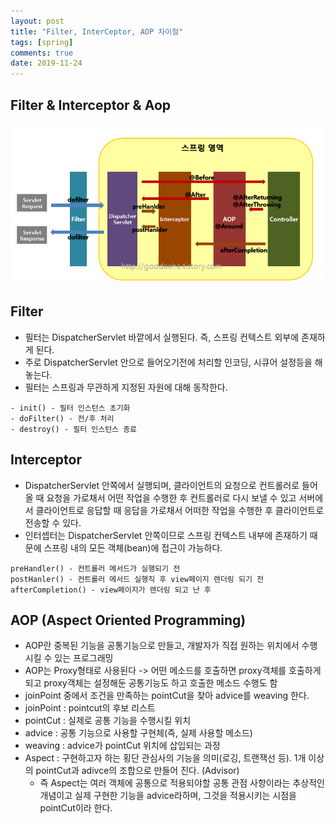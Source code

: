 ```yaml
---
layout: post
title: "Filter, InterCeptor, AOP 차이점"
tags: [spring]
comments: true
date: 2019-11-24
---
```


## Filter & Interceptor & Aop
![No image](/assets/posts/20191124/spring_filter.png)

## Filter
- 필터는 DispatcherServlet 바깥에서 실행된다. 즉, 스프링 컨텍스트 외부에 존재하게 된다.
- 주로 DispatcherServlet 안으로 들어오기전에 처리할 인코딩, 시큐어 설정등을 해놓는다.
- 필터는 스프링과 무관하게 지정된 자원에 대해 동작한다.

~~~
- init() - 필터 인스턴스 초기화
- doFilter() - 전/후 처리
- destroy() - 필터 인스턴스 종료
~~~


## Interceptor
- DispatcherServlet 안쪽에서 실행되며, 클라이언트의 요청으로 컨트롤러로 들어올 때 요청을 가로채서 어떤 작업을 수행한 후 컨트롤러로 다시 보낼 수 있고 서버에서 클라이언트로 응답할 때 응답을 가로채서 어떠한 작업을 수행한 후 클라이언트로 전송할 수 있다.
- 인터셉터는 DispatcherServlet 안쪽이므로 스프링 컨텍스트 내부에 존재하기 때문에 스프링 내의 모든 객체(bean)에 접근이 가능하다.

~~~
preHandler() - 컨트롤러 메서드가 실행되기 전
postHanler() - 컨트롤러 메서드 실행직 후 view페이지 렌더링 되기 전
afterCompletion() - view페이지가 렌더링 되고 난 후
~~~


## AOP (Aspect Oriented Programming)
- AOP란 중복된 기능을 공통기능으로 만들고, 개발자가 직접 원하는 위치에서 수행시킬 수 있는 프로그래밍
- AOP는 Proxy형태로 사용된다 -> 어떤 메소드를 호출하면 proxy객체를 호출하게 되고 proxy객체는 설정해둔 공통기능도 하고 호출한 메소드 수행도 함
- joinPoint 중에서 조건을 만족하는 pointCut을 찾아 advice를 weaving 한다.
- joinPoint : pointcut의 후보 리스트
- pointCut : 실제로 공통 기능을 수행시킬 위치
- advice : 공통 기능으로 사용할 구현체(즉, 실제 사용할 메소드)
- weaving : advice가 pointCut 위치에 삽입되는 과정
- Aspect : 구현하고자 하는 횡단 관심사의 기능을 의미(로깅, 트랜잭선 등). 1개 이상의 pointCut과 adivce의 조합으로 만들어 진다. (Advisor)
  * 즉 Aspect는 여러 객체에 공통으로 적용되야할 공통 관점 사항이라는 추상적인 개념이고 실제 구현한 기능을 advice라하며, 그것을 적용시키는 시점을 pointCut이라 한다.
